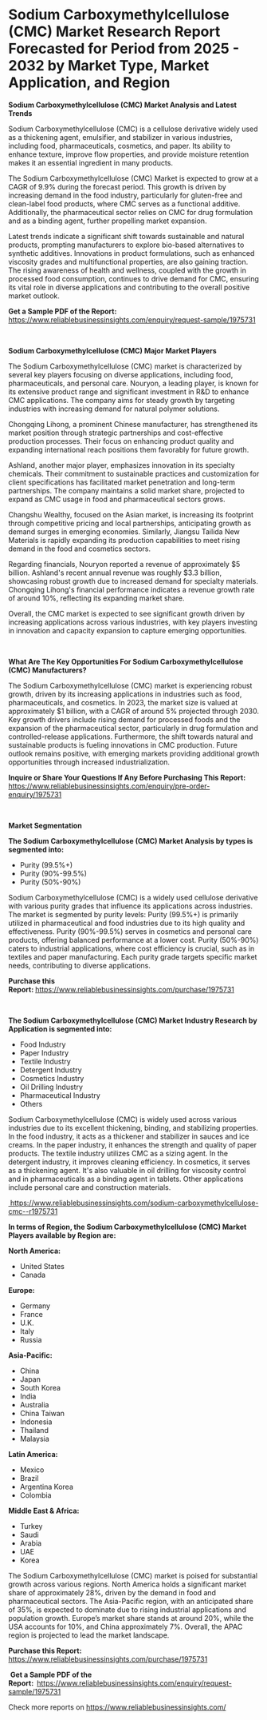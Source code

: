 <p><h1>Sodium Carboxymethylcellulose (CMC) Market Research Report Forecasted for Period from 2025 -  2032 by Market Type, Market Application, and Region</h1></p><p><strong>Sodium Carboxymethylcellulose (CMC) Market Analysis and Latest Trends</strong></p>
<p><p>Sodium Carboxymethylcellulose (CMC) is a cellulose derivative widely used as a thickening agent, emulsifier, and stabilizer in various industries, including food, pharmaceuticals, cosmetics, and paper. Its ability to enhance texture, improve flow properties, and provide moisture retention makes it an essential ingredient in many products.</p><p>The Sodium Carboxymethylcellulose (CMC) Market is expected to grow at a CAGR of 9.9% during the forecast period. This growth is driven by increasing demand in the food industry, particularly for gluten-free and clean-label food products, where CMC serves as a functional additive. Additionally, the pharmaceutical sector relies on CMC for drug formulation and as a binding agent, further propelling market expansion.</p><p>Latest trends indicate a significant shift towards sustainable and natural products, prompting manufacturers to explore bio-based alternatives to synthetic additives. Innovations in product formulations, such as enhanced viscosity grades and multifunctional properties, are also gaining traction. The rising awareness of health and wellness, coupled with the growth in processed food consumption, continues to drive demand for CMC, ensuring its vital role in diverse applications and contributing to the overall positive market outlook.</p></p>
<p><strong>Get a Sample PDF of the Report:&nbsp;</strong> <a href="https://www.reliablebusinessinsights.com/enquiry/request-sample/1975731?utm_campaign=2769&utm_medium=2&utm_source=Github&utm_content=ia&utm_term=02032025&utm_id=sodium-carboxymethylcellulose-cmc">https://www.reliablebusinessinsights.com/enquiry/request-sample/1975731</a></p>
<p>&nbsp;</p>
<p><strong>Sodium Carboxymethylcellulose (CMC) Major Market Players</strong></p>
<p><p>The Sodium Carboxymethylcellulose (CMC) market is characterized by several key players focusing on diverse applications, including food, pharmaceuticals, and personal care. Nouryon, a leading player, is known for its extensive product range and significant investment in R&D to enhance CMC applications. The company aims for steady growth by targeting industries with increasing demand for natural polymer solutions.</p><p>Chongqing Lihong, a prominent Chinese manufacturer, has strengthened its market position through strategic partnerships and cost-effective production processes. Their focus on enhancing product quality and expanding international reach positions them favorably for future growth.</p><p>Ashland, another major player, emphasizes innovation in its specialty chemicals. Their commitment to sustainable practices and customization for client specifications has facilitated market penetration and long-term partnerships. The company maintains a solid market share, projected to expand as CMC usage in food and pharmaceutical sectors grows.</p><p>Changshu Wealthy, focused on the Asian market, is increasing its footprint through competitive pricing and local partnerships, anticipating growth as demand surges in emerging economies. Similarly, Jiangsu Tailida New Materials is rapidly expanding its production capabilities to meet rising demand in the food and cosmetics sectors.</p><p>Regarding financials, Nouryon reported a revenue of approximately $5 billion. Ashland's recent annual revenue was roughly $3.3 billion, showcasing robust growth due to increased demand for specialty materials. Chongqing Lihong's financial performance indicates a revenue growth rate of around 10%, reflecting its expanding market share.</p><p>Overall, the CMC market is expected to see significant growth driven by increasing applications across various industries, with key players investing in innovation and capacity expansion to capture emerging opportunities.</p></p>
<p>&nbsp;</p>
<p><strong>What Are The Key Opportunities For Sodium Carboxymethylcellulose (CMC) Manufacturers?</strong></p>
<p><p>The Sodium Carboxymethylcellulose (CMC) market is experiencing robust growth, driven by its increasing applications in industries such as food, pharmaceuticals, and cosmetics. In 2023, the market size is valued at approximately $1 billion, with a CAGR of around 5% projected through 2030. Key growth drivers include rising demand for processed foods and the expansion of the pharmaceutical sector, particularly in drug formulation and controlled-release applications. Furthermore, the shift towards natural and sustainable products is fueling innovations in CMC production. Future outlook remains positive, with emerging markets providing additional growth opportunities through increased industrialization.</p></p>
<p><strong>Inquire or Share Your Questions If Any Before Purchasing This Report:</strong> <a href="https://www.reliablebusinessinsights.com/enquiry/pre-order-enquiry/1975731?utm_campaign=2769&utm_medium=2&utm_source=Github&utm_content=ia&utm_term=02032025&utm_id=sodium-carboxymethylcellulose-cmc">https://www.reliablebusinessinsights.com/enquiry/pre-order-enquiry/1975731</a></p>
<p>&nbsp;</p>
<p><strong>Market Segmentation</strong></p>
<p><strong>The Sodium Carboxymethylcellulose (CMC) Market Analysis by types is segmented into:</strong></p>
<p><ul><li>Purity (99.5%+)</li><li>Purity (90%-99.5%)</li><li>Purity (50%-90%)</li></ul></p>
<p><p>Sodium Carboxymethylcellulose (CMC) is a widely used cellulose derivative with various purity grades that influence its applications across industries. The market is segmented by purity levels: Purity (99.5%+) is primarily utilized in pharmaceutical and food industries due to its high quality and effectiveness. Purity (90%-99.5%) serves in cosmetics and personal care products, offering balanced performance at a lower cost. Purity (50%-90%) caters to industrial applications, where cost efficiency is crucial, such as in textiles and paper manufacturing. Each purity grade targets specific market needs, contributing to diverse applications.</p></p>
<p><strong>Purchase this Report:&nbsp;</strong><a href="https://www.reliablebusinessinsights.com/purchase/1975731?utm_campaign=2769&utm_medium=2&utm_source=Github&utm_content=ia&utm_term=02032025&utm_id=sodium-carboxymethylcellulose-cmc">https://www.reliablebusinessinsights.com/purchase/1975731</a></p>
<p>&nbsp;</p>
<p><strong>The Sodium Carboxymethylcellulose (CMC) Market Industry Research by Application is segmented into:</strong></p>
<p><ul><li>Food Industry</li><li>Paper Industry</li><li>Textile Industry</li><li>Detergent Industry</li><li>Cosmetics Industry</li><li>Oil Drilling Industry</li><li>Pharmaceutical Industry</li><li>Others</li></ul></p>
<p><p>Sodium Carboxymethylcellulose (CMC) is widely used across various industries due to its excellent thickening, binding, and stabilizing properties. In the food industry, it acts as a thickener and stabilizer in sauces and ice creams. In the paper industry, it enhances the strength and quality of paper products. The textile industry utilizes CMC as a sizing agent. In the detergent industry, it improves cleaning efficiency. In cosmetics, it serves as a thickening agent. It's also valuable in oil drilling for viscosity control and in pharmaceuticals as a binding agent in tablets. Other applications include personal care and construction materials.</p></p>
<p><a href="https://www.reliablebusinessinsights.com/sodium-carboxymethylcellulose-cmc--r1975731?utm_campaign=2769&utm_medium=2&utm_source=Github&utm_content=ia&utm_term=02032025&utm_id=sodium-carboxymethylcellulose-cmc">&nbsp;https://www.reliablebusinessinsights.com/sodium-carboxymethylcellulose-cmc--r1975731</a></p>
<p><strong>In terms of Region, the Sodium Carboxymethylcellulose (CMC) Market Players available by Region are:</strong></p>
<p>
    <p> <strong> North America: </strong>
        <ul>
            <li>United States</li>
            <li>Canada</li>
        </ul>
        </p> 
    <p> <strong> Europe: </strong>
        <ul>
            <li>Germany</li>
            <li>France</li>
            <li>U.K.</li>
            <li>Italy</li>
            <li>Russia</li>
        </ul>
        </p> 
    <p> <strong> Asia-Pacific: </strong>
        <ul>
            <li>China</li>
            <li>Japan</li>
            <li>South Korea</li>
            <li>India</li>
            <li>Australia</li>
            <li>China Taiwan</li>
            <li>Indonesia</li>
            <li>Thailand</li>
            <li>Malaysia</li>
        </ul>
        </p> 
    <p> <strong> Latin America: </strong>
        <ul>
            <li>Mexico</li>
            <li>Brazil</li>
            <li>Argentina Korea</li>
            <li>Colombia</li>
        </ul>
        </p> 
    <p> <strong> Middle East & Africa: </strong>
        <ul>
            <li>Turkey</li>
            <li>Saudi</li>
            <li>Arabia</li>
            <li>UAE</li>
            <li>Korea</li>
        </ul>
    </p>
    </p>
<p><p>The Sodium Carboxymethylcellulose (CMC) market is poised for substantial growth across various regions. North America holds a significant market share of approximately 28%, driven by the demand in food and pharmaceutical sectors. The Asia-Pacific region, with an anticipated share of 35%, is expected to dominate due to rising industrial applications and population growth. Europe’s market share stands at around 20%, while the USA accounts for 10%, and China approximately 7%. Overall, the APAC region is projected to lead the market landscape.</p></p>
<p><strong>Purchase this Report: </strong><a href="https://www.reliablebusinessinsights.com/purchase/1975731?utm_campaign=2769&utm_medium=2&utm_source=Github&utm_content=ia&utm_term=02032025&utm_id=sodium-carboxymethylcellulose-cmc">https://www.reliablebusinessinsights.com/purchase/1975731</a></p>
<p>&nbsp;<strong>Get a Sample PDF of the Report:&nbsp;&nbsp;</strong><a href="https://www.reliablebusinessinsights.com/enquiry/request-sample/1975731?utm_campaign=2769&utm_medium=2&utm_source=Github&utm_content=ia&utm_term=02032025&utm_id=sodium-carboxymethylcellulose-cmc">https://www.reliablebusinessinsights.com/enquiry/request-sample/1975731</a></p>
<p><strong></strong></p>
<p>Check more reports on <a href="https://www.reliablebusinessinsights.com/?utm_campaign=2769&utm_medium=2&utm_source=Github&utm_content=ia&utm_term=02032025&utm_id=sodium-carboxymethylcellulose-cmc">https://www.reliablebusinessinsights.com/</a></p>